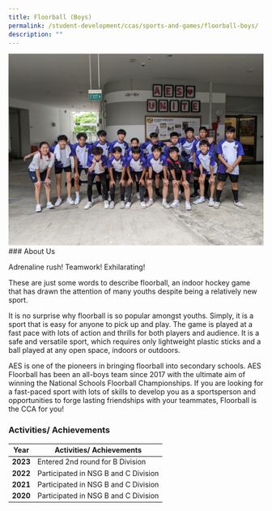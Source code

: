 ```yaml
---
title: Floorball (Boys)
permalink: /student-development/ccas/sports-and-games/floorball-boys/
description: ""
---
```


![](/images/floorball%202023.jpeg)### About Us


Adrenaline rush!
Teamwork!
Exhilarating!  

These are just some words to describe floorball, an indoor hockey game that has drawn the attention of many youths despite being a relatively new sport.

It is no surprise why floorball is so popular amongst youths. Simply, it is a sport that is easy for anyone to pick up and play. The game is played at a fast pace with lots of action and thrills for both players and audience. It is a safe and versatile sport, which requires only lightweight plastic sticks and a ball played at any open space, indoors or outdoors.

AES is one of the pioneers in bringing floorball into secondary schools. AES Floorball has been an all-boys team since 2017 with the ultimate aim of winning the National Schools Floorball Championships. If you are looking for a fast-paced sport with lots of skills to develop you as a sportsperson and opportunities to forge lasting friendships with your teammates, Floorball is the CCA for you!

### Activities/ Achievements



| Year | Activities/ Achievements | 
| -------- | -------- | 
| **2023**    | Entered 2nd round for B Division    | 
| **2022**    |  Participated in NSG B and C Division     | 
| **2021**    |   Participated in NSG B and C Division   | 
| **2020**    |  Participated in NSG B and C Division     |
